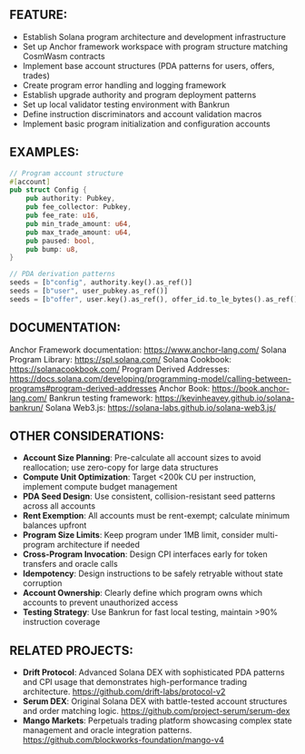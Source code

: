 ## FEATURE:

- Establish Solana program architecture and development infrastructure
- Set up Anchor framework workspace with program structure matching CosmWasm contracts
- Implement base account structures (PDA patterns for users, offers, trades)
- Create program error handling and logging framework
- Establish upgrade authority and program deployment patterns
- Set up local validator testing environment with Bankrun
- Define instruction discriminators and account validation macros
- Implement basic program initialization and configuration accounts

## EXAMPLES:

```rust
// Program account structure
#[account]
pub struct Config {
    pub authority: Pubkey,
    pub fee_collector: Pubkey,
    pub fee_rate: u16,
    pub min_trade_amount: u64,
    pub max_trade_amount: u64,
    pub paused: bool,
    pub bump: u8,
}

// PDA derivation patterns
seeds = [b"config", authority.key().as_ref()]
seeds = [b"user", user_pubkey.as_ref()]
seeds = [b"offer", user.key().as_ref(), offer_id.to_le_bytes().as_ref()]
```

## DOCUMENTATION:

Anchor Framework documentation: https://www.anchor-lang.com/
Solana Program Library: https://spl.solana.com/
Solana Cookbook: https://solanacookbook.com/
Program Derived Addresses: https://docs.solana.com/developing/programming-model/calling-between-programs#program-derived-addresses
Anchor Book: https://book.anchor-lang.com/
Bankrun testing framework: https://kevinheavey.github.io/solana-bankrun/
Solana Web3.js: https://solana-labs.github.io/solana-web3.js/

## OTHER CONSIDERATIONS:

- **Account Size Planning**: Pre-calculate all account sizes to avoid reallocation; use zero-copy for large data structures
- **Compute Unit Optimization**: Target <200k CU per instruction, implement compute budget management
- **PDA Seed Design**: Use consistent, collision-resistant seed patterns across all accounts
- **Rent Exemption**: All accounts must be rent-exempt; calculate minimum balances upfront
- **Program Size Limits**: Keep program under 1MB limit, consider multi-program architecture if needed
- **Cross-Program Invocation**: Design CPI interfaces early for token transfers and oracle calls
- **Idempotency**: Design instructions to be safely retryable without state corruption
- **Account Ownership**: Clearly define which program owns which accounts to prevent unauthorized access
- **Testing Strategy**: Use Bankrun for fast local testing, maintain >90% instruction coverage

## RELATED PROJECTS:

- **Drift Protocol**: Advanced Solana DEX with sophisticated PDA patterns and CPI usage that demonstrates high-performance trading architecture. https://github.com/drift-labs/protocol-v2
- **Serum DEX**: Original Solana DEX with battle-tested account structures and order matching logic. https://github.com/project-serum/serum-dex
- **Mango Markets**: Perpetuals trading platform showcasing complex state management and oracle integration patterns. https://github.com/blockworks-foundation/mango-v4